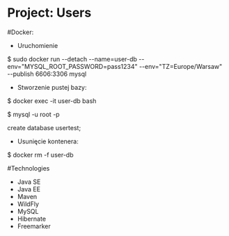 # Project: Users

#Docker:

* Uruchomienie

$ sudo docker run --detach --name=user-db --env="MYSQL_ROOT_PASSWORD=pass1234" --env="TZ=Europe/Warsaw" --publish 6606:3306 mysql

* Stworzenie pustej bazy:

$ docker exec -it user-db bash

$ mysql -u root -p 

create database usertest;

* Usunięcie kontenera:

$ docker rm -f user-db

#Technologies
* Java SE
* Java EE
* Maven
* WildFly
* MySQL
* Hibernate
* Freemarker